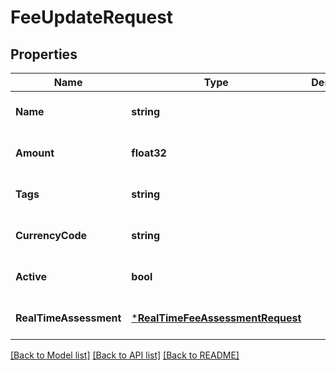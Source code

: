 # FeeUpdateRequest

## Properties
Name | Type | Description | Notes
------------ | ------------- | ------------- | -------------
**Name** | **string** |  | [optional] [default to null]
**Amount** | **float32** |  | [optional] [default to null]
**Tags** | **string** |  | [optional] [default to null]
**CurrencyCode** | **string** |  | [optional] [default to null]
**Active** | **bool** |  | [optional] [default to null]
**RealTimeAssessment** | [***RealTimeFeeAssessmentRequest**](RealTimeFeeAssessmentRequest.md) |  | [optional] [default to null]

[[Back to Model list]](../README.md#documentation-for-models) [[Back to API list]](../README.md#documentation-for-api-endpoints) [[Back to README]](../README.md)


